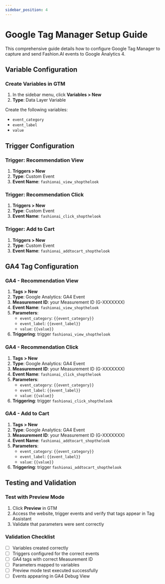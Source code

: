 ```yaml
---
sidebar_position: 4
---
```


# Google Tag Manager Setup Guide

This comprehensive guide details how to configure Google Tag Manager to capture and send Fashion.AI events to Google Analytics 4.

## Variable Configuration

### Create Variables in GTM

1. In the sidebar menu, click **Variables > New**
2. **Type**: Data Layer Variable

Create the following variables:
- `event_category`
- `event_label`
- `value`

## Trigger Configuration

### Trigger: Recommendation View

1. **Triggers > New**
2. **Type**: Custom Event
3. **Event Name**: `fashionai_view_shopthelook`

### Trigger: Recommendation Click

1. **Triggers > New**
2. **Type**: Custom Event
3. **Event Name**: `fashionai_click_shopthelook`

### Trigger: Add to Cart

1. **Triggers > New**
2. **Type**: Custom Event
3. **Event Name**: `fashionai_addtocart_shopthelook`

## GA4 Tag Configuration

### GA4 - Recommendation View

1. **Tags > New**
2. **Type**: Google Analytics: GA4 Event
3. **Measurement ID**: your Measurement ID (G-XXXXXXX)
4. **Event Name**: `fashionai_view_shopthelook`
5. **Parameters**:
   - `event_category`: `{{event_category}}`
   - `event_label`: `{{event_label}}`
   - `value`: `{{value}}`
6. **Triggering**: trigger `fashionai_view_shopthelook`

### GA4 - Recommendation Click

1. **Tags > New**
2. **Type**: Google Analytics: GA4 Event
3. **Measurement ID**: your Measurement ID (G-XXXXXXX)
4. **Event Name**: `fashionai_click_shopthelook`
5. **Parameters**:
   - `event_category`: `{{event_category}}`
   - `event_label`: `{{event_label}}`
   - `value`: `{{value}}`
6. **Triggering**: trigger `fashionai_click_shopthelook`

### GA4 - Add to Cart

1. **Tags > New**
2. **Type**: Google Analytics: GA4 Event
3. **Measurement ID**: your Measurement ID (G-XXXXXXX)
4. **Event Name**: `fashionai_addtocart_shopthelook`
5. **Parameters**:
   - `event_category`: `{{event_category}}`
   - `event_label`: `{{event_label}}`
   - `value`: `{{value}}`
6. **Triggering**: trigger `fashionai_addtocart_shopthelook`

## Testing and Validation

### Test with Preview Mode

1. Click **Preview** in GTM
2. Access the website, trigger events and verify that tags appear in Tag Assistant
3. Validate that parameters were sent correctly

### Validation Checklist

- [ ] Variables created correctly
- [ ] Triggers configured for the correct events
- [ ] GA4 tags with correct Measurement ID
- [ ] Parameters mapped to variables
- [ ] Preview mode test executed successfully
- [ ] Events appearing in GA4 Debug View